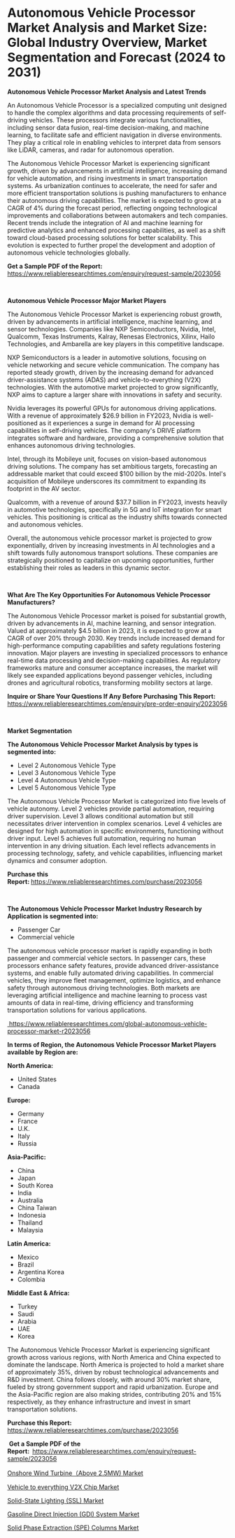<p><h1>Autonomous Vehicle Processor Market Analysis and Market Size: Global Industry Overview, Market Segmentation and Forecast (2024 to 2031)</h1></p><p><strong>Autonomous Vehicle Processor Market Analysis and Latest Trends</strong></p>
<p><p>An Autonomous Vehicle Processor is a specialized computing unit designed to handle the complex algorithms and data processing requirements of self-driving vehicles. These processors integrate various functionalities, including sensor data fusion, real-time decision-making, and machine learning, to facilitate safe and efficient navigation in diverse environments. They play a critical role in enabling vehicles to interpret data from sensors like LiDAR, cameras, and radar for autonomous operation.</p><p>The Autonomous Vehicle Processor Market is experiencing significant growth, driven by advancements in artificial intelligence, increasing demand for vehicle automation, and rising investments in smart transportation systems. As urbanization continues to accelerate, the need for safer and more efficient transportation solutions is pushing manufacturers to enhance their autonomous driving capabilities. The market is expected to grow at a CAGR of 4% during the forecast period, reflecting ongoing technological improvements and collaborations between automakers and tech companies. Recent trends include the integration of AI and machine learning for predictive analytics and enhanced processing capabilities, as well as a shift toward cloud-based processing solutions for better scalability. This evolution is expected to further propel the development and adoption of autonomous vehicle technologies globally.</p></p>
<p><strong>Get a Sample PDF of the Report:&nbsp;</strong> <a href="https://www.reliableresearchtimes.com/enquiry/request-sample/2023056?utm_campaign=1777&utm_medium=2&utm_source=Github&utm_content=ia&utm_term=28102024&utm_id=autonomous-vehicle-processor">https://www.reliableresearchtimes.com/enquiry/request-sample/2023056</a></p>
<p>&nbsp;</p>
<p><strong>Autonomous Vehicle Processor Major Market Players</strong></p>
<p><p>The Autonomous Vehicle Processor Market is experiencing robust growth, driven by advancements in artificial intelligence, machine learning, and sensor technologies. Companies like NXP Semiconductors, Nvidia, Intel, Qualcomm, Texas Instruments, Kalray, Renesas Electronics, Xilinx, Hailo Technologies, and Ambarella are key players in this competitive landscape.</p><p>NXP Semiconductors is a leader in automotive solutions, focusing on vehicle networking and secure vehicle communication. The company has reported steady growth, driven by the increasing demand for advanced driver-assistance systems (ADAS) and vehicle-to-everything (V2X) technologies. With the automotive market projected to grow significantly, NXP aims to capture a larger share with innovations in safety and security.</p><p>Nvidia leverages its powerful GPUs for autonomous driving applications. With a revenue of approximately $26.9 billion in FY2023, Nvidia is well-positioned as it experiences a surge in demand for AI processing capabilities in self-driving vehicles. The company's DRIVE platform integrates software and hardware, providing a comprehensive solution that enhances autonomous driving technologies.</p><p>Intel, through its Mobileye unit, focuses on vision-based autonomous driving solutions. The company has set ambitious targets, forecasting an addressable market that could exceed $100 billion by the mid-2020s. Intel's acquisition of Mobileye underscores its commitment to expanding its footprint in the AV sector.</p><p>Qualcomm, with a revenue of around $37.7 billion in FY2023, invests heavily in automotive technologies, specifically in 5G and IoT integration for smart vehicles. This positioning is critical as the industry shifts towards connected and autonomous vehicles.</p><p>Overall, the autonomous vehicle processor market is projected to grow exponentially, driven by increasing investments in AI technologies and a shift towards fully autonomous transport solutions. These companies are strategically positioned to capitalize on upcoming opportunities, further establishing their roles as leaders in this dynamic sector.</p></p>
<p>&nbsp;</p>
<p><strong>What Are The Key Opportunities For Autonomous Vehicle Processor Manufacturers?</strong></p>
<p><p>The Autonomous Vehicle Processor market is poised for substantial growth, driven by advancements in AI, machine learning, and sensor integration. Valued at approximately $4.5 billion in 2023, it is expected to grow at a CAGR of over 20% through 2030. Key trends include increased demand for high-performance computing capabilities and safety regulations fostering innovation. Major players are investing in specialized processors to enhance real-time data processing and decision-making capabilities. As regulatory frameworks mature and consumer acceptance increases, the market will likely see expanded applications beyond passenger vehicles, including drones and agricultural robotics, transforming mobility sectors at large.</p></p>
<p><strong>Inquire or Share Your Questions If Any Before Purchasing This Report:</strong> <a href="https://www.reliableresearchtimes.com/enquiry/pre-order-enquiry/2023056?utm_campaign=1777&utm_medium=2&utm_source=Github&utm_content=ia&utm_term=28102024&utm_id=autonomous-vehicle-processor">https://www.reliableresearchtimes.com/enquiry/pre-order-enquiry/2023056</a></p>
<p>&nbsp;</p>
<p><strong>Market Segmentation</strong></p>
<p><strong>The Autonomous Vehicle Processor Market Analysis by types is segmented into:</strong></p>
<p><ul><li>Level 2 Autonomous Vehicle Type</li><li>Level 3 Autonomous Vehicle Type</li><li>Level 4 Autonomous Vehicle Type</li><li>Level 5 Autonomous Vehicle Type</li></ul></p>
<p><p>The Autonomous Vehicle Processor Market is categorized into five levels of vehicle autonomy. Level 2 vehicles provide partial automation, requiring driver supervision. Level 3 allows conditional automation but still necessitates driver intervention in complex scenarios. Level 4 vehicles are designed for high automation in specific environments, functioning without driver input. Level 5 achieves full automation, requiring no human intervention in any driving situation. Each level reflects advancements in processing technology, safety, and vehicle capabilities, influencing market dynamics and consumer adoption.</p></p>
<p><strong>Purchase this Report:&nbsp;</strong><a href="https://www.reliableresearchtimes.com/purchase/2023056?utm_campaign=1777&utm_medium=2&utm_source=Github&utm_content=ia&utm_term=28102024&utm_id=autonomous-vehicle-processor">https://www.reliableresearchtimes.com/purchase/2023056</a></p>
<p>&nbsp;</p>
<p><strong>The Autonomous Vehicle Processor Market Industry Research by Application is segmented into:</strong></p>
<p><ul><li>Passenger Car</li><li>Commercial vehicle</li></ul></p>
<p><p>The autonomous vehicle processor market is rapidly expanding in both passenger and commercial vehicle sectors. In passenger cars, these processors enhance safety features, provide advanced driver-assistance systems, and enable fully automated driving capabilities. In commercial vehicles, they improve fleet management, optimize logistics, and enhance safety through autonomous driving technologies. Both markets are leveraging artificial intelligence and machine learning to process vast amounts of data in real-time, driving efficiency and transforming transportation solutions for various applications.</p></p>
<p><a href="https://www.reliableresearchtimes.com/global-autonomous-vehicle-processor-market-r2023056?utm_campaign=1777&utm_medium=2&utm_source=Github&utm_content=ia&utm_term=28102024&utm_id=autonomous-vehicle-processor">&nbsp;https://www.reliableresearchtimes.com/global-autonomous-vehicle-processor-market-r2023056</a></p>
<p><strong>In terms of Region, the Autonomous Vehicle Processor Market Players available by Region are:</strong></p>
<p>
    <p> <strong> North America: </strong>
        <ul>
            <li>United States</li>
            <li>Canada</li>
        </ul>
        </p> 
    <p> <strong> Europe: </strong>
        <ul>
            <li>Germany</li>
            <li>France</li>
            <li>U.K.</li>
            <li>Italy</li>
            <li>Russia</li>
        </ul>
        </p> 
    <p> <strong> Asia-Pacific: </strong>
        <ul>
            <li>China</li>
            <li>Japan</li>
            <li>South Korea</li>
            <li>India</li>
            <li>Australia</li>
            <li>China Taiwan</li>
            <li>Indonesia</li>
            <li>Thailand</li>
            <li>Malaysia</li>
        </ul>
        </p> 
    <p> <strong> Latin America: </strong>
        <ul>
            <li>Mexico</li>
            <li>Brazil</li>
            <li>Argentina Korea</li>
            <li>Colombia</li>
        </ul>
        </p> 
    <p> <strong> Middle East & Africa: </strong>
        <ul>
            <li>Turkey</li>
            <li>Saudi</li>
            <li>Arabia</li>
            <li>UAE</li>
            <li>Korea</li>
        </ul>
    </p>
    </p>
<p><p>The Autonomous Vehicle Processor Market is experiencing significant growth across various regions, with North America and China expected to dominate the landscape. North America is projected to hold a market share of approximately 35%, driven by robust technological advancements and R&D investment. China follows closely, with around 30% market share, fueled by strong government support and rapid urbanization. Europe and the Asia-Pacific region are also making strides, contributing 20% and 15% respectively, as they enhance infrastructure and invest in smart transportation solutions.</p></p>
<p><strong>Purchase this Report: </strong><a href="https://www.reliableresearchtimes.com/purchase/2023056?utm_campaign=1777&utm_medium=2&utm_source=Github&utm_content=ia&utm_term=28102024&utm_id=autonomous-vehicle-processor">https://www.reliableresearchtimes.com/purchase/2023056</a></p>
<p>&nbsp;<strong>Get a Sample PDF of the Report:&nbsp;&nbsp;</strong><a href="https://www.reliableresearchtimes.com/enquiry/request-sample/2023056?utm_campaign=1777&utm_medium=2&utm_source=Github&utm_content=ia&utm_term=28102024&utm_id=autonomous-vehicle-processor">https://www.reliableresearchtimes.com/enquiry/request-sample/2023056</a></p>
<p><strong></strong></p>
<p><p><a href="https://www.linkedin.com/pulse/charting-future-comprehensive-analysis-global-onshore-wind-turbineabove-wpehe?trk=public_post_embed_feed-article-content&utm_campaign=1777&utm_medium=2&utm_source=Github&utm_content=ia&utm_term=28102024&utm_id=autonomous-vehicle-processor">Onshore Wind Turbine（Above 2.5MW) Market</a></p><p><a href="https://github.com/MarilynDouglas476/Market-Research-Report-List-1/blob/main/vehicle-to-everything-v2x-chip-market.md?utm_campaign=1777&utm_medium=2&utm_source=Github&utm_content=ia&utm_term=28102024&utm_id=autonomous-vehicle-processor">Vehicle to everything V2X Chip Market</a></p><p><a href="https://www.linkedin.com/pulse/solid-state-lighting-ssl-market-overview-global-trends-future-fe4gf?trk=public_post_embed_feed-article-content&utm_campaign=1777&utm_medium=2&utm_source=Github&utm_content=ia&utm_term=28102024&utm_id=autonomous-vehicle-processor">Solid-State Lighting (SSL) Market</a></p><p><a href="https://www.linkedin.com/pulse/gasoline-direct-injection-gdl-system-market-size-type-turbulent-3xljf?trk=public_post_embed_feed-article-content&utm_campaign=1777&utm_medium=2&utm_source=Github&utm_content=ia&utm_term=28102024&utm_id=autonomous-vehicle-processor">Gasoline Direct Injection (GDl) System Market</a></p><p><a href="https://www.linkedin.com/pulse/global-solid-phase-extraction-spe-columns-market-trends-innovations-dgqoe?trk=public_post_embed_feed-article-content&utm_campaign=1777&utm_medium=2&utm_source=Github&utm_content=ia&utm_term=28102024&utm_id=autonomous-vehicle-processor">Solid Phase Extraction (SPE) Columns Market</a></p></p>